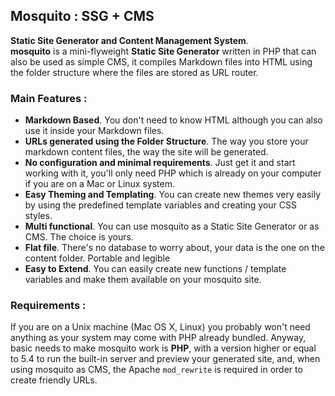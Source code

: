 ## Mosquito : SSG + CMS

**Static Site Generator and Content Management System**.<br />
**mosquito** is a mini-flyweight **Static Site Generator** written in PHP that can also be used as simple CMS, it compiles Markdown files into HTML using the folder structure where the files are stored as URL router.


### Main Features :

- **Markdown Based**. You don't need to know HTML although you can also use it inside your Markdown files.
- **URLs generated using the Folder Structure**. The way you store your markdown content files, the way the site will be generated.
- **No configuration and minimal requirements**. Just get it and start working with it, you'll only need PHP which is already on your computer if you are on a Mac or Linux system.
- **Easy Theming and Templating**. You can create new themes very easily by using the predefined template variables and creating your CSS styles.
- **Multi functional**. You can use mosquito as a Static Site Generator or as CMS. The choice is yours.
- **Flat file**. There's no database to worry about, your data is the one on the content folder. Portable and legible
- **Easy to Extend**. You can easily create new functions / template variables and make them available on your mosquito site.


### Requirements :

If you are on a Unix machine (Mac OS X, Linux) you probably won't need anything as your system may come with PHP already bundled. Anyway, basic needs to make mosquito work is **PHP**, with a version higher or equal to 5.4 to run the built-in server and preview your generated site, and, when using mosquito as CMS, the Apache `mod_rewrite` is required in order to create friendly URLs.

